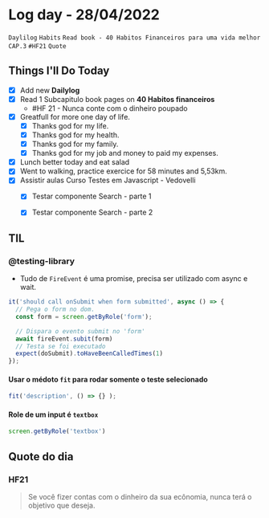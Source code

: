 # Log day - 28/04/2022

`Daylilog` `Habits` `Read book - 40 Habitos Financeiros para uma vida melhor` `CAP.3` `#HF21` `Quote`  

## Things I'll Do Today

- [x] Add new **Dailylog**
- [x] Read 1 Subcapitulo book pages on **40 Habitos financeiros** 
  - #HF 21 - Nunca conte com o dinheiro poupado
- [x] Greatfull for more one day of life.
  - [x] Thanks god for my life.
  - [x] Thanks god for my health.
  - [x] Thanks god for my family.
  - [x] Thanks god for my job and money to paid my expenses.
- [x] Lunch better today and eat salad
- [x] Went to walking, practice exercice for 58 minutes and 5,53km.
- [x] Assistir aulas Curso Testes em Javascript - Vedovelli
  - [x] Testar componente Search - parte 1
  - [x] Testar componente Search - parte 2


## TIL 
### @testing-library
  - Tudo de `FireEvent` é uma promise, precisa ser utilizado com async e wait.

```javascript
it('should call onSubmit when form submitted', async () => {
  // Pega o form no dom.
  const form = screen.getByRole('form');

  // Dispara o evento submit no 'form'
  await fireEvent.subit(form)
  // Testa se foi executado
  expect(doSubmit).toHaveBeenCalledTimes(1)
});
```

#### Usar o médoto `fit` para rodar somente o teste selecionado
```javascript
fit('description', () => {} );
``` 
#### Role de um input é `textbox`
```javascript
screen.getByRole('textbox')
``` 


## Quote do dia
### HF21
> Se você fizer contas com o dinheiro da sua ecônomia, nunca terá o objetivo que deseja.


